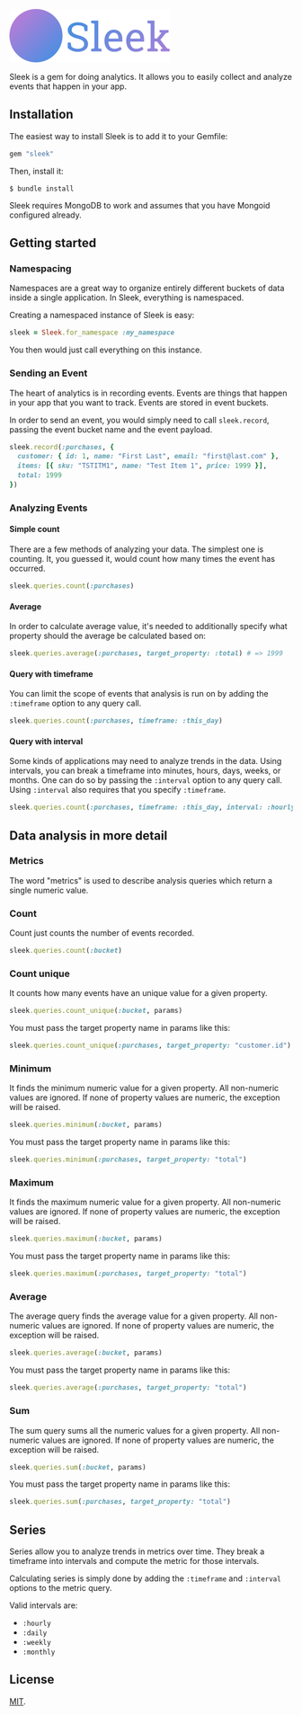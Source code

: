 ![Sleek](sleek.png)

Sleek is a gem for doing analytics. It allows you to easily collect and
analyze events that happen in your app.

## Installation

The easiest way to install Sleek is to add it to your Gemfile:

```ruby
gem "sleek"
```

Then, install it:

```
$ bundle install
```

Sleek requires MongoDB to work and assumes that you have Mongoid
configured already.

## Getting started

### Namespacing

Namespaces are a great way to organize entirely different buckets of
data inside a single application. In Sleek, everything is namespaced.

Creating a namespaced instance of Sleek is easy:

```ruby
sleek = Sleek.for_namespace :my_namespace
```

You then would just call everything on this instance.

### Sending an Event

The heart of analytics is in recording events. Events are things that
happen in your app that you want to track. Events are stored in event
buckets.

In order to send an event, you would simply need to call
`sleek.record`, passing the event bucket name and the event
payload.

```ruby
sleek.record(:purchases, {
  customer: { id: 1, name: "First Last", email: "first@last.com" },
  items: [{ sku: "TSTITM1", name: "Test Item 1", price: 1999 }],
  total: 1999
})
```

### Analyzing Events

#### Simple count

There are a few methods of analyzing your data. The simplest one is
counting. It, you guessed it, would count how many times the event has
occurred.

```ruby
sleek.queries.count(:purchases)
```

#### Average

In order to calculate average value, it's needed to additionally specify
what property should the average be calculated based on:

```ruby
sleek.queries.average(:purchases, target_property: :total) # => 1999
```

#### Query with timeframe

You can limit the scope of events that analysis is run on by adding the
`:timeframe` option to any query call.

```ruby
sleek.queries.count(:purchases, timeframe: :this_day)
```

#### Query with interval

Some kinds of applications may need to analyze trends in the data. Using
intervals, you can break a timeframe into minutes, hours, days, weeks,
or months. One can do so by passing the `:interval` option to any query
call. Using `:interval` also requires that you specify `:timeframe`.

```ruby
sleek.queries.count(:purchases, timeframe: :this_day, interval: :hourly)
```

## Data analysis in more detail

### Metrics

The word "metrics" is used to describe analysis queries which return a
single numeric value.

### Count

Count just counts the number of events recorded.

```ruby
sleek.queries.count(:bucket)
```

### Count unique

It counts how many events have an unique value for a given property.

```ruby
sleek.queries.count_unique(:bucket, params)
```

You must pass the target property name in params like this:

```ruby
sleek.queries.count_unique(:purchases, target_property: "customer.id")
```

### Minimum

It finds the minimum numeric value for a given property. All non-numeric
values are ignored. If none of property values are numeric, the
exception will be raised.

```ruby
sleek.queries.minimum(:bucket, params)
```

You must pass the target property name in params like this:

```ruby
sleek.queries.minimum(:purchases, target_property: "total")
```

### Maximum

It finds the maximum numeric value for a given property. All non-numeric
values are ignored. If none of property values are numeric, the
exception will be raised.

```ruby
sleek.queries.maximum(:bucket, params)
```

You must pass the target property name in params like this:

```ruby
sleek.queries.maximum(:purchases, target_property: "total")
```

### Average

The average query finds the average value for a given property.  All
non-numeric values are ignored. If none of property values are numeric,
the exception will be raised.

```ruby
sleek.queries.average(:bucket, params)
```

You must pass the target property name in params like this:

```ruby
sleek.queries.average(:purchases, target_property: "total")
```

### Sum

The sum query sums all the numeric values for a given property. All
non-numeric values are ignored. If none of property values are numeric,
the exception will be raised.

```ruby
sleek.queries.sum(:bucket, params)
```

You must pass the target property name in params like this:

```ruby
sleek.queries.sum(:purchases, target_property: "total")
```

## Series

Series allow you to analyze trends in metrics over time. They break a
timeframe into intervals and compute the metric for those intervals.

Calculating series is simply done by adding the `:timeframe` and
`:interval` options to the metric query.

Valid intervals are:

* `:hourly`
* `:daily`
* `:weekly`
* `:monthly`

## License

[MIT](LICENSE).
